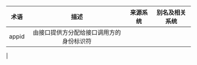 
| 术语	        |      描述         |    来源系统    | 别名及相关系统   |
| ------------- |:-------------:|:-------------:|:-------------:|
| appid        |     由接口提供方分配给接口调用方的身份标识符       |                  |               
|

